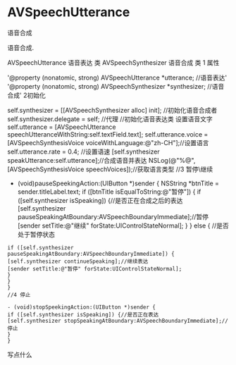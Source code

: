 # AVSpeechUtterance
语音合成

语音合成.

AVSpeechUtterance 语音表达 类
AVSpeechSynthesizer 语音合成 类
1 属性

'@property (nonatomic, strong) AVSpeechUtterance *utterance; //语音表达'
'@property (nonatomic, strong) AVSpeechSynthesizer *synthesizer; //语音合成'
2初始化

self.synthesizer = [[AVSpeechSynthesizer alloc] init]; //初始化语音合成者
self.synthesizer.delegate = self; //代理 //初始化语音表达类 设置语音文字
self.utterance = [AVSpeechUtterance speechUtteranceWithString:self.textField.text];
self.utterance.voice = [AVSpeechSynthesisVoice voiceWithLanguage:@"zh-CH"];//设置语言
self.utterance.rate = 0.4; //设置语速
[self.synthesizer speakUtterance:self.utterance];//合成语音并表达
NSLog(@"%@", [AVSpeechSynthesisVoice speechVoices]);//获取语言类型
//3 暂停\继续

- (void)pauseSpeekingAction:(UIButton *)sender {
NSString *btnTitle = sender.titleLabel.text;
if ([btnTitle isEqualToString:@"暂停"]) {
if ([self.synthesizer isSpeaking]) {//是否正在合成之后的表达
[self.synthesizer pauseSpeakingAtBoundary:AVSpeechBoundaryImmediate];//暂停
[sender setTitle:@"继续" forState:UIControlStateNormal];
}
} else {
//是否处于暂停状态
```
if ([self.synthesizer pauseSpeakingAtBoundary:AVSpeechBoundaryImmediate]) {
[self.synthesizer continueSpeaking];//继续表达
[sender setTitle:@"暂停" forState:UIControlStateNormal];
}
}
}
//4 停止

- (void)stopSpeekingAction:(UIButton *)sender {
if ([self.synthesizer isSpeaking]) {//是否正在表达
[self.synthesizer stopSpeakingAtBoundary:AVSpeechBoundaryImmediate];//停止
}
}
```
写点什么
